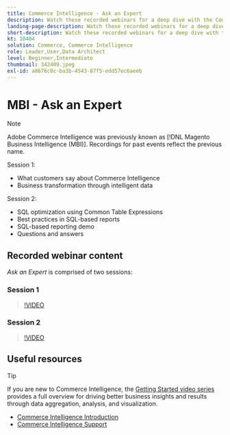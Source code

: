 ```yaml
---
title: Commerce Intelligence - Ask an Expert
description: Watch these recorded webinars for a deep dive with the Commerce Intelligence product team, including business transformation through intelligent data.
landing-page-description: Watch these recorded webinars for a deep dive with the Commerce Intelligence product team, including business transformation through intelligent data.
short-description: Watch these recorded webinars for a deep dive with the Commerce Intelligence product team, including business transformation through intelligent data.
kt: 10404
solution: Commerce, Commerce Intelligence
role: Leader,User,Data Architect
level: Beginner,Intermediate
thumbnail: 342409.jpeg
exl-id: a8676c0c-ba3b-4543-87f5-edd57ec6aeeb
---
```

# MBI - Ask an Expert

>[!NOTE]
>
>Adobe Commerce Intelligence was previously known as [!DNL Magento Business Intelligence (MBI)]. Recordings for past events reflect the previous name.

Session 1:

- What customers say about Commerce Intelligence
- Business transformation through intelligent data

Session 2:

- SQL optimization using Common Table Expressions
- Best practices in SQL-based reports
- SQL-based reporting demo
- Questions and answers

## Recorded webinar content

_Ask an Expert_ is comprised of two sessions:

### Session 1

>[!VIDEO](https://video.tv.adobe.com/v/342409?quality=12&learn=on)

### Session 2

>[!VIDEO](https://video.tv.adobe.com/v/342410?quality=12&learn=on)

## Useful resources

>[!TIP]
>
>If you are new to Commerce Intelligence, the [Getting Started video series](https://experienceleague.adobe.com/docs/commerce-learn/tutorials/mbi/introduction/1-overview.html) provides a full overview for driving better business insights and results through data aggregation, analysis, and visualization.

- [Commerce Intelligence Introduction](https://experienceleague.adobe.com/docs/commerce-business-intelligence/mbi/getting-started.html)
- [Commerce Intelligence Support](https://experienceleague.adobe.com/docs/commerce-knowledge-base/kb/troubleshooting/miscellaneous/mbi-service-policies.html)
